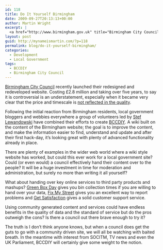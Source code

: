 ```yaml
---
id: 118
title: Do It Yourself Birmingham
date: 2009-09-27T20:13:13+00:00
author: Martin Wright
excerpt: |
  <a href="http://www.birmingham.gov.uk" title="Birmingham City Council's website">Birmingham City Council</a> recently launched their redesigned and redeveloped website. Costing £2.8 million and taking over five years, to say it is controversial is an understatement, especially when it became very clear that the price and timescale is <a href="http://jakegrimley.com/post/184376820/abominable" title="Jake Grimley: Abominable" >not reflected in the quality</a>.
layout: post
guid: http://mynameismartin.com/?p=118
permalink: blog/do-it-yourself-birmingham/
categories:
  - Development
  - Local Government
tags:
  - BCCDIY
  - Birmingham City Council
---
```

[Birmingham City Council](http://www.birmingham.gov.uk "Birmingham City Council's website") recently launched their redesigned and redeveloped website. Costing £2.8 million and taking over five years, to say it is controversial is an understatement, especially when it became very clear that the price and timescale is [not reflected in the quality](http://jakegrimley.com/post/184376820/abominable "Jake Grimley: Abominable").

Following the initial reaction from Birmingham residents, local government bloggers and webbies everywhere a group of volunteers led by [Stef Lewandowski](http://steflewandowski.com/ "Stef Lewandowski's biography") have combined their efforts to create [BCCDIY](http://www.bccdiy.com "BCCDIY website"). A wiki built on the content of the Birmingham website; the goal is to improve the content, and make the information easier to find, understand and update and after their first hack-day, it’s looking great with plenty of advanced functionality already in place.

There are plenty of examples in the wider web world where a wiki style website has worked, but could this ever work for a local government site? Could (or even would) a council effectively hand their content over to the people? It will be a huge investment in time for moderation and administration, but surely no more than writing it all yourself?

What about handing over key online services to third party products and mashups? [Green Box Day](http://www.greenboxday.co.uk/ "Green Box Day: Recycling collection email reminder service") gives you bin collection times if you are willing to hand over your data, [Fix My Street](http://www.fixmystreet.com/ "Fix My Street: Report, view, or discuss local problems") gives you an excellent way to report problems and [Get Satisfaction](http://getsatisfaction.com/ "Get Satisfaction: People-powered customer service") gives a solid customer support service.

Using community generated content and services could have endless benefits in the quality of data and the standard of service but do the pros outweigh the cons? Is there a council out there brave enough to try it?

The truth is I don’t think anyone knows, but when a council does get the guts to go with a community driven site, we will all be watching with baited breath. In the meantime with interest from SOCITM, TV news and even the UK Parliament, BCCDIY will certainly give some weight to the notion.